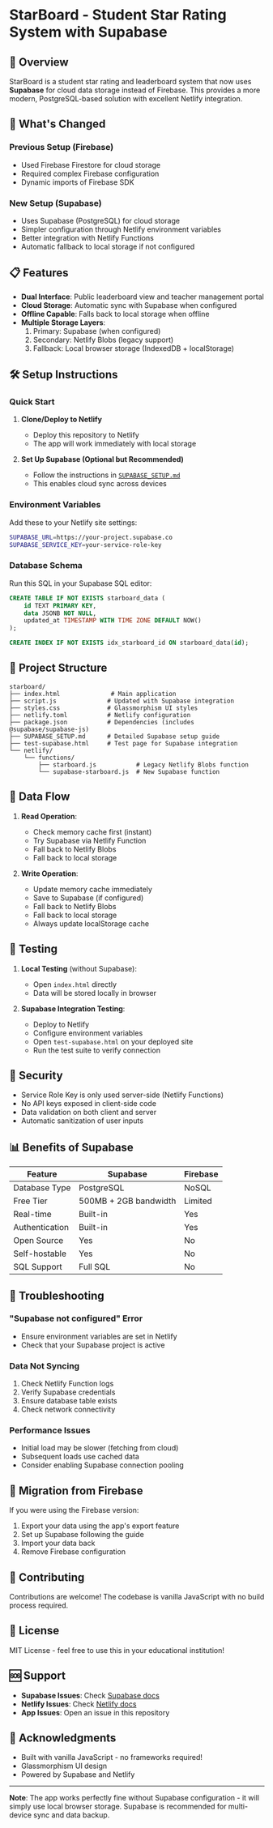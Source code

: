 # StarBoard - Student Star Rating System with Supabase

## 🎯 Overview

StarBoard is a student star rating and leaderboard system that now uses **Supabase** for cloud data storage instead of Firebase. This provides a more modern, PostgreSQL-based solution with excellent Netlify integration.

## 🚀 What's Changed

### Previous Setup (Firebase)
- Used Firebase Firestore for cloud storage
- Required complex Firebase configuration
- Dynamic imports of Firebase SDK

### New Setup (Supabase)
- Uses Supabase (PostgreSQL) for cloud storage
- Simpler configuration through Netlify environment variables
- Better integration with Netlify Functions
- Automatic fallback to local storage if not configured

## 📋 Features

- **Dual Interface**: Public leaderboard view and teacher management portal
- **Cloud Storage**: Automatic sync with Supabase when configured
- **Offline Capable**: Falls back to local storage when offline
- **Multiple Storage Layers**:
  1. Primary: Supabase (when configured)
  2. Secondary: Netlify Blobs (legacy support)
  3. Fallback: Local browser storage (IndexedDB + localStorage)

## 🛠️ Setup Instructions

### Quick Start

1. **Clone/Deploy to Netlify**
   - Deploy this repository to Netlify
   - The app will work immediately with local storage

2. **Set Up Supabase (Optional but Recommended)**
   - Follow the instructions in [`SUPABASE_SETUP.md`](SUPABASE_SETUP.md)
   - This enables cloud sync across devices

### Environment Variables

Add these to your Netlify site settings:

```bash
SUPABASE_URL=https://your-project.supabase.co
SUPABASE_SERVICE_KEY=your-service-role-key
```

### Database Schema

Run this SQL in your Supabase SQL editor:

```sql
CREATE TABLE IF NOT EXISTS starboard_data (
    id TEXT PRIMARY KEY,
    data JSONB NOT NULL,
    updated_at TIMESTAMP WITH TIME ZONE DEFAULT NOW()
);

CREATE INDEX IF NOT EXISTS idx_starboard_id ON starboard_data(id);
```

## 📁 Project Structure

```
starboard/
├── index.html              # Main application
├── script.js              # Updated with Supabase integration
├── styles.css             # Glassmorphism UI styles
├── netlify.toml           # Netlify configuration
├── package.json           # Dependencies (includes @supabase/supabase-js)
├── SUPABASE_SETUP.md      # Detailed Supabase setup guide
├── test-supabase.html     # Test page for Supabase integration
└── netlify/
    └── functions/
        ├── starboard.js           # Legacy Netlify Blobs function
        └── supabase-starboard.js  # New Supabase function
```

## 🔄 Data Flow

1. **Read Operation**:
   - Check memory cache first (instant)
   - Try Supabase via Netlify Function
   - Fall back to Netlify Blobs
   - Fall back to local storage

2. **Write Operation**:
   - Update memory cache immediately
   - Save to Supabase (if configured)
   - Fall back to Netlify Blobs
   - Fall back to local storage
   - Always update localStorage cache

## 🧪 Testing

1. **Local Testing** (without Supabase):
   - Open `index.html` directly
   - Data will be stored locally in browser

2. **Supabase Integration Testing**:
   - Deploy to Netlify
   - Configure environment variables
   - Open `test-supabase.html` on your deployed site
   - Run the test suite to verify connection

## 🔐 Security

- Service Role Key is only used server-side (Netlify Functions)
- No API keys exposed in client-side code
- Data validation on both client and server
- Automatic sanitization of user inputs

## 📊 Benefits of Supabase

| Feature | Supabase | Firebase |
|---------|----------|----------|
| Database Type | PostgreSQL | NoSQL |
| Free Tier | 500MB + 2GB bandwidth | Limited |
| Real-time | Built-in | Yes |
| Authentication | Built-in | Yes |
| Open Source | Yes | No |
| Self-hostable | Yes | No |
| SQL Support | Full SQL | No |

## 🔧 Troubleshooting

### "Supabase not configured" Error
- Ensure environment variables are set in Netlify
- Check that your Supabase project is active

### Data Not Syncing
1. Check Netlify Function logs
2. Verify Supabase credentials
3. Ensure database table exists
4. Check network connectivity

### Performance Issues
- Initial load may be slower (fetching from cloud)
- Subsequent loads use cached data
- Consider enabling Supabase connection pooling

## 📝 Migration from Firebase

If you were using the Firebase version:

1. Export your data using the app's export feature
2. Set up Supabase following the guide
3. Import your data back
4. Remove Firebase configuration

## 🤝 Contributing

Contributions are welcome! The codebase is vanilla JavaScript with no build process required.

## 📄 License

MIT License - feel free to use this in your educational institution!

## 🆘 Support

- **Supabase Issues**: Check [Supabase docs](https://supabase.com/docs)
- **Netlify Issues**: Check [Netlify docs](https://docs.netlify.com)
- **App Issues**: Open an issue in this repository

## 🎉 Acknowledgments

- Built with vanilla JavaScript - no frameworks required!
- Glassmorphism UI design
- Powered by Supabase and Netlify

---

**Note**: The app works perfectly fine without Supabase configuration - it will simply use local browser storage. Supabase is recommended for multi-device sync and data backup.